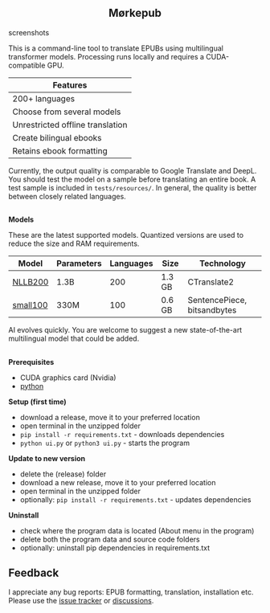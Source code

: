 <h2 align="center">Mørkepub</h2>

screenshots

This is a command-line tool to translate EPUBs using multilingual transformer models.
Processing runs locally and requires a CUDA-compatible GPU.

| Features  |
| ------------- |
| 200+ languages  |
| Choose from several models |
| Unrestricted offline translation  |
| Create bilingual ebooks  |
| Retains ebook formatting |

Currently, the output quality is comparable to Google Translate and DeepL.
You should test the model on a sample before translating an entire book.
A test sample is included in `tests/resources/`. 
In general, the quality is better between closely related languages.

##

**Models**

These are the latest supported models. Quantized versions are used to reduce the size and RAM requirements.

| Model  | Parameters | Languages | Size | Technology |
| -------------|-------------|-------------|-------------|-------------|
| [NLLB200](https://huggingface.co/facebook/nllb-200-distilled-1.3B)  | 1.3B | 200 | 1.3 GB |  CTranslate2
| [small100](https://huggingface.co/alirezamsh/small100) | 330M | 100 | 0.6 GB | SentencePiece, bitsandbytes

AI evolves quickly. You are welcome to suggest a new state-of-the-art multilingual model that could be added.

##

**Prerequisites**
- CUDA graphics card (Nvidia)
- [python](https://www.python.org/downloads/)

**Setup (first time)**
- download a release, move it to your preferred location
- open terminal in the unzipped folder
- `pip install -r requirements.txt` - downloads dependencies
- `python ui.py` or `python3 ui.py` - starts the program

**Update to new version**
- delete the (release) folder
- download a new release, move it to your preferred location
- open terminal in the unzipped folder
- optionally: `pip install -r requirements.txt` - updates dependencies

**Uninstall**
- check where the program data is located (About menu in the program)
- delete both the program data and source code folders
- optionally: uninstall pip dependencies in requirements.txt

## Feedback

I appreciate any bug reports: EPUB formatting, translation, installation etc.
Please use the [issue tracker](https://github.com/BLCK-B/Moerkepub/issues) or [discussions](https://github.com/BLCK-B/Moerkepub/discussions).
